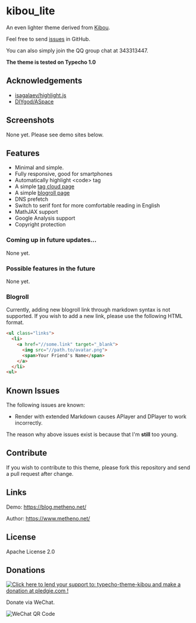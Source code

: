 # kibou_lite

An even lighter theme derived from [Kibou](https://github.com/metheno/kibou).

Feel free to send [issues](https://github.com/metheno/kibou_lite/issues)  in GitHub.

You can also simply join the QQ group chat at 343313447.

**The theme is tested on Typecho 1.0**

## Acknowledgements

- [isagalaev/highlight.js](https://github.com/isagalaev/highlight.js)
- [DIYgod/ASpace](https://github.com/DIYgod/ASpace/)

## Screenshots

None yet. Please see demo sites below.

## Features

- Minimal and simple.
- Fully responsive, good for smartphones
- Automatically highlight \<code\> tag
- A simple [tag cloud page](https://blog.metheno.net/archives.html)
- A simple [blogroll page](https://blog.metheno.net/py.html)
- DNS prefetch
- Switch to serif font for more comfortable reading in English
- MathJAX support
- Google Analysis support
- Copyright protection

### Coming up in future updates…

None yet.

### Possible features in the future

None yet.

### Blogroll

Currently, adding new blogroll link through markdown syntax is not supported. If you wish to add a new link, please use the following HTML format.

```html
<ul class="links">
  <li>
    <a href="//some.link" target="_blank">
      <img src="//path.to/avatar.png">
      <span>Your Friend's Name</span>
    </a>
  </li>
<ul>
```

## Known Issues

The following issues are known:

- Render with extended Markdown causes APlayer and DPlayer to work incorrectly.

The reason why above issues exist is because that I'm **still** too young.

## Contribute

If you wish to contribute to this theme, please fork this repository and send a pull request after change.

## Links

Demo: https://blog.metheno.net/

Author: https://www.metheno.net/

## License

Apache License 2.0

## Donations

<a href='https://pledgie.com/campaigns/33629'><img alt='Click here to lend your support to: typecho-theme-kibou and make a donation at pledgie.com !' src='https://pledgie.com/campaigns/33629.png?skin_name=chrome' border='0' ></a>

Donate via WeChat.

![WeChat QR Code](https://raw.githubusercontent.com/metheno/didactic-umbrella/master/typecho-theme-kibou/WeChatPay.jpg)
